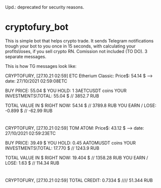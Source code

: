 Upd.: deprecated for security reasons.

# cryptofury_bot
This is simple bot that helps crypto trade. It sends Telegram notifications trough your bot to you once in 15 seconds, with calculating your profits\loses, if you sell crypto RN. Comission not included (TO DO). 3 separate messages.


This is how TG messages look like:

CRYPTOFURY, [27.10.21 02:59]
ETC Etherium Classic: Price$: 54.14 $   --> date: 27/10/2021 02:59:08ETC
 
BUY PRICE: 55.04  $
YOU HOLD: 1  3AETCUSDT coins
YOUR INVESTMENTS\TOTAL: 55.04 $  // 3852.7 RUB

TOTAL VALUE IN $ RIGHT NOW: 54.14 $  // 3789.8 RUB
YOU EARN / LOSE:  -0.899 $  // -62.99 RUB

#

CRYPTOFURY, [27.10.21 02:59]
TOM ATOM: Price$: 43.12 $   --> date: 27/10/2021 02:59:23ETC
 
BUY PRICE: 39.49  $
YOU HOLD: 0.45  AATOMUSDT coins
YOUR INVESTMENTS\TOTAL: 17.770 $  // 1243.9 RUB

TOTAL VALUE IN $ RIGHT NOW: 19.404 $  // 1358.28 RUB
YOU EARN / LOSE:  1.63 $  // 114.34 RUB

#

CRYPTOFURY, [27.10.21 02:59]
TOTAL CREDIT: 0.7334 $ //// 51.344 RUB
